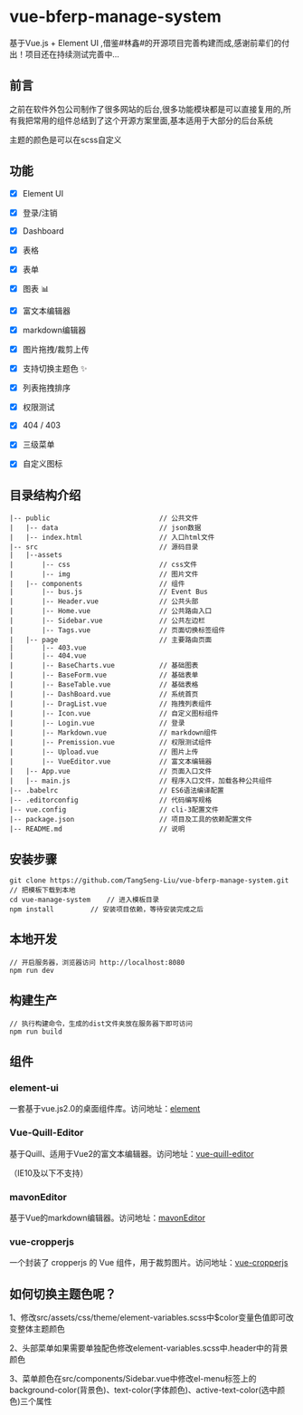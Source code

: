 # vue-bferp-manage-system #
基于Vue.js + Element UI ,借鉴#林鑫#的开源项目完善构建而成,感谢前辈们的付出！项目还在持续测试完善中...

## 前言 ##
之前在软件外包公司制作了很多网站的后台,很多功能模块都是可以直接复用的,所有我把常用的组件总结到了这个开源方案里面,基本适用于大部分的后台系统

主题的颜色是可以在scss自定义
## 功能 ##
- [x] Element UI
- [x] 登录/注销
- [x] Dashboard
- [x] 表格
- [x] 表单
- [x] 图表 :bar_chart:
- [x] 富文本编辑器
- [x] markdown编辑器
- [x] 图片拖拽/裁剪上传
- [x] 支持切换主题色 :sparkles:
- [x] 列表拖拽排序
- [x] 权限测试
- [x] 404 / 403
- [x] 三级菜单
- [x] 自定义图标


## 目录结构介绍 ##


	|-- public                           // 公共文件
    |   |-- data                         // json数据
    |   |-- index.html                   // 入口html文件
	|-- src                              // 源码目录
	|   |--assets
	|       |-- css                      // css文件
    |       |-- img                      // 图片文件
	|   |-- components                   // 组件
	|       |-- bus.js           	     // Event Bus
	|       |-- Header.vue               // 公共头部
	|       |-- Home.vue           	     // 公共路由入口
	|       |-- Sidebar.vue              // 公共左边栏
	|       |-- Tags.vue           	     // 页面切换标签组件
	|   |-- page                   	     // 主要路由页面
	|       |-- 403.vue
	|       |-- 404.vue
	|       |-- BaseCharts.vue           // 基础图表
	|       |-- BaseForm.vue             // 基础表单
	|       |-- BaseTable.vue            // 基础表格
	|       |-- DashBoard.vue            // 系统首页
	|       |-- DragList.vue             // 拖拽列表组件
	|       |-- Icon.vue	             // 自定义图标组件
	|       |-- Login.vue          	     // 登录
	|       |-- Markdown.vue             // markdown组件
	|       |-- Premission.vue           // 权限测试组件
	|       |-- Upload.vue               // 图片上传
	|       |-- VueEditor.vue            // 富文本编辑器
	|   |-- App.vue                      // 页面入口文件
	|   |-- main.js                      // 程序入口文件，加载各种公共组件
	|-- .babelrc                         // ES6语法编译配置
	|-- .editorconfig                    // 代码编写规格
	|-- vue.config                       // cli-3配置文件
	|-- package.json                     // 项目及工具的依赖配置文件
	|-- README.md                        // 说明


## 安装步骤 ##

	git clone https://github.com/TangSeng-Liu/vue-bferp-manage-system.git      // 把模板下载到本地
	cd vue-manage-system    // 进入模板目录
	npm install         // 安装项目依赖，等待安装完成之后

## 本地开发 ##

	// 开启服务器，浏览器访问 http://localhost:8080
	npm run dev

## 构建生产 ##

	// 执行构建命令，生成的dist文件夹放在服务器下即可访问
	npm run build

## 组件 ##

### element-ui ###
一套基于vue.js2.0的桌面组件库。访问地址：[element](http://element.eleme.io/#/zh-CN/component/layout)

### Vue-Quill-Editor ###
基于Quill、适用于Vue2的富文本编辑器。访问地址：[vue-quill-editor](https://github.com/surmon-china/vue-quill-editor)

（IE10及以下不支持）

### mavonEditor ###
基于Vue的markdown编辑器。访问地址：[mavonEditor](https://github.com/hinesboy/mavonEditor)

### vue-cropperjs ###
一个封装了 cropperjs 的 Vue 组件，用于裁剪图片。访问地址：[vue-cropperjs](https://github.com/Agontuk/vue-cropperjs)


## 如何切换主题色呢？ ##

 1、修改src/assets/css/theme/element-variables.scss中$color变量色值即可改变整体主题颜色 
 
 2、头部菜单如果需要单独配色修改element-variables.scss中.header中的背景颜色 
 
3、菜单颜色在src/components/Sidebar.vue中修改el-menu标签上的background-color(背景色)、text-color(字体颜色)、active-text-color(选中颜色)三个属性 

